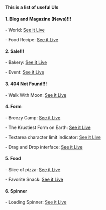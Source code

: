 **This is a list of useful UIs**
<br>

<h4 dir="auto">1. Blog and Magazine (News)!!!</h4>
<p dir="auto">- World: <a href="https://khuongnc.github.io/WebsiteTemplate_World/" rel="nofollow">See it Live</a></p>
<p dir="auto">- Food Recipe: <a href="https://khuongnc.github.io/WebsiteTemplate_FoodRecipe/" rel="nofollow">See it Live</a></p>
<h4 dir="auto">2. Sale!!!</h4>
<p dir="auto">- Bakery: <a href="https://khuongnc.github.io/WebsiteTemplate_Bakery/" rel="nofollow">See it Live</a></p>
<p dir="auto">- Event: <a href="https://khuongnc.github.io/WebsiteTemplate_Events/" rel="nofollow">See it Live</a></p>
<h4 dir="auto">3. 404 Not Found!!!</h4>
<p dir="auto">- Walk With Moon: <a href="https://khuongnc.github.io/WebsiteTemplate_WalkWithMoon/" rel="nofollow">See it Live</a></p>
<h4 dir="auto">4. Form</h4>
<p dir="auto">- Breezy Camp: <a href="https://428yxr.csb.app/" rel="nofollow">See it Live</a></p>
<p dir="auto">- The Krustiest Form on Earth: <a href="https://yr395g.csb.app/?activity=&food_allergies=adsad&additional_info=dsadsa" rel="nofollow">See it Live</a></p>
<p dir="auto">- Textarea character limit indicator: <a href="https://tn3r6d.csb.app/" rel="nofollow">See it Live</a></p>
<p dir="auto">- Drag and Drop interface: <a href="https://cxry74.csb.app/" rel="nofollow">See it Live</a></p>
<h4 dir="auto">5. Food</h4>
<p dir="auto">- Slice of pizza: <a href="https://x2psq6.csb.app/" rel="nofollow">See it Live</a></p>
<p dir="auto">- Favorite Snack: <a href="https://lmq559.csb.app/" rel="nofollow">See it Live</a></p>
<h4 dir="auto">6. Spinner</h4>
<p dir="auto">- Loading Spinner: <a href="https://x4xpfr.csb.app/" rel="nofollow">See it Live</a></p>

